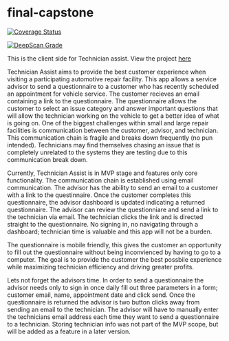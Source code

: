 # final-capstone

[![Coverage Status](https://coveralls.io/repos/github/sretundijr/final-capstone/badge.svg?branch=master)](https://coveralls.io/github/sretundijr/final-capstone?branch=master)

[![DeepScan Grade](https://deepscan.io/api/projects/1287/branches/3452/badge/grade.svg)](https://deepscan.io/dashboard/#view=project&pid=1287&bid=3452)


This is the client side for Technician assist.  View the project [here](https://www.technician-assist.com/)

Technician Assist aims to provide the best customer experience when visiting a participating automotive repair facility.  This app allows a service advisor to send a questionnaire to a customer who has recently scheduled an appointment for vehicle service.  The customer recieves an email containing a link to the questionnaire. The questionnaire allows the customer to select an issue category and answer important questions that will allow the technician working on the vehicle to get a better idea of what is going on.  One of the biggest challenges within small and large repair facilities is communication between the customer, advisor, and technician.  This communication chain is fragile and breaks down frequently (no pun intended).  Technicians may find themselves chasing an issue that is completely unrelated to the systems they are testing due to this communication break down.

Currently, Technician Assist is in MVP stage and features only core functionality.  The communication chain is established using email communication.  The advisor has the ability to send an email to a customer with a link to the questinnaire.  Once the customer completes this questionnaire, the advisor dashboard is updated indicating a returned questionnaire.  The advisor can review the questionniare and send a link to the technician via email.  The technician clicks the link and is directed straight to the questionnaire.  No signing in, no navigating through a dashboard; technician time is valuable and this app will not be a burden.

The questionnaire is mobile friendly, this gives the customer an opportunity to fill out the questionnaire without being inconvienced by having to go to a computer.  The goal is to provide the customer the best possbile experience while maximizing technician efficiency and driving greater profits.

Lets not forget the advisors time.  In order to send a questionnaire the advisor needs only to sign in once daily fill out three parameters in a form; customer email, name, appointment date and click send.  Once the questionnaire is returned the advisor is two button clicks away from sending an email to the technician.  The advisor will have to manually enter the technicians email address each time they want to send a questionnaire to a technician.  Storing technician info was not part of the MVP scope, but will be added as a feature in a later version.



